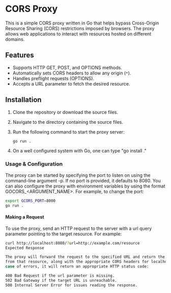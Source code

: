 
# CORS Proxy

This is a simple CORS proxy written in Go that helps bypass Cross-Origin Resource Sharing (CORS) restrictions imposed by browsers. The proxy allows web applications to interact with resources hosted on different domains.

## Features

- Supports HTTP GET, POST, and OPTIONS methods.
- Automatically sets CORS headers to allow any origin (`*`).
- Handles preflight requests (OPTIONS).
- Accepts a URL parameter to fetch the desired resource.

## Installation

1. Clone the repository or download the source files.
2. Navigate to the directory containing the source files.
3. Run the following command to start the proxy server:

   ```bash
   go run .
   ```
4. On a well configured system with Go, one can type "go install ."


### Usage & Configuration

The proxy can be started by specifying the port to listen on using the command-line argument -p. If no port is provided, it defaults to 8080. You
can also configure the proxy with environment variables by using the format GOCORS_<ARGUMENT_NAME>.   For example, to change the port:

```bash
export GCORS_PORT=8000
go run .
```


#### Making a Request
To use the proxy, send an HTTP request to the server with a url query parameter pointing to the target resource. For example:

```bash
curl http://localhost:8080/?url=http://example.com/resource
Expected Response

The proxy will forward the request to the specified URL and return the response
from that resource, along with the appropriate CORS headers for localhost . In
case of errors, it will return an appropriate HTTP status code:

400 Bad Request if the url parameter is missing.
502 Bad Gateway if the target URL is unreachable.
500 Internal Server Error for issues reading the response.
```


